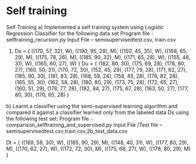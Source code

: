 # Self training
Self Training
a) Implemented a self training system using Logistic Regression Classifier for the following data set 
Program file - selftraining_recursion.py
Input File – semisupervisedtest.csv, train.csv

1. Ds = { ((170, 57, 32), W),
((190, 95, 28), M),
((150, 45, 35), W),
((168, 65, 29), M),
((175, 78, 26), M),
((185, 90, 32), M),
((171, 65, 28), W),
((155, 48, 31), W),
((165, 60, 27), W) }
Du = { (182, 80, 30), (175, 69, 28), (178, 80, 27),
(160, 50, 31), (170, 72, 30), (152, 45, 29),
(177, 79, 28), (171, 62, 27), (185, 90, 30),
(181, 83, 28), (168, 59, 24), (158, 45, 28),
(178, 82, 28), (165, 55, 30), (162, 58, 28),
(180, 80, 29), (173, 75, 28), (172, 65, 27),
(160, 51, 29), (178, 77, 28), (182, 84, 27),
(175, 67, 28), (163, 50, 27), (177, 80, 30),
(170, 65, 28) }



b) Learnt a classifier using the semi-supervised learning algorithm and
compared it against a classifier learned only from the labeled data Ds
using the following test set:
Program file - comparison_selftraining_and_supervised.py
Input File /Test file – semisupervisedtest.csv,train.csv,2b_test_data.csv

Dt = { ((169, 58, 30), W),
((185, 90, 29), M),
((148, 40, 31), W),
((177, 80, 29), M),
((170, 62, 27), W),
((172, 72, 30), M),
((175, 68, 27), W),
((178, 80, 29), M) }



